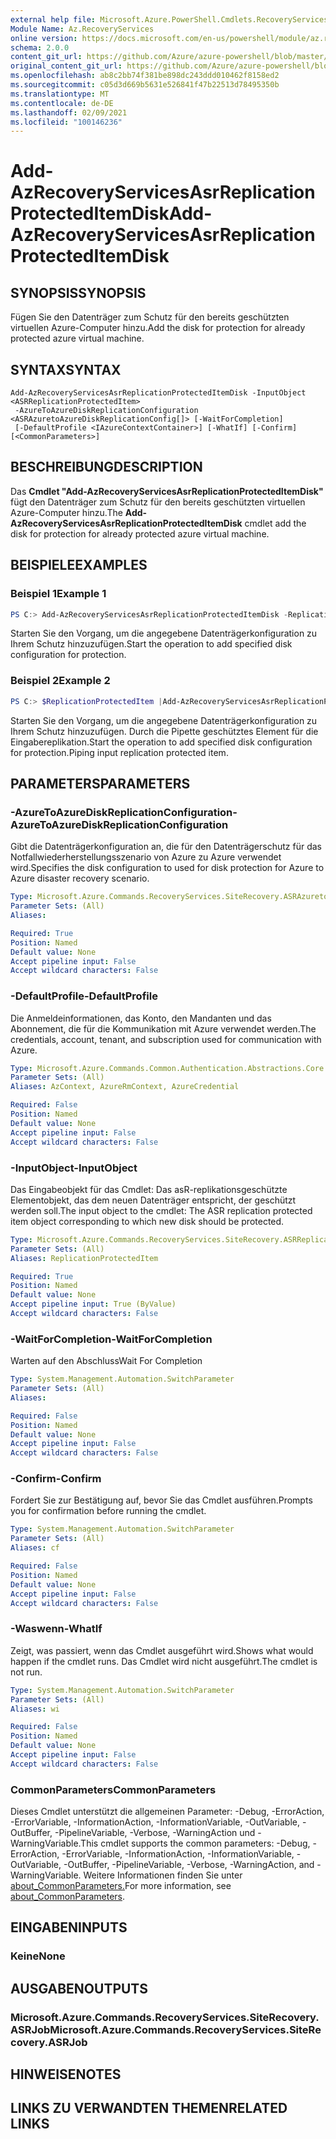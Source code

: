```yaml
---
external help file: Microsoft.Azure.PowerShell.Cmdlets.RecoveryServices.SiteRecovery.dll-Help.xml
Module Name: Az.RecoveryServices
online version: https://docs.microsoft.com/en-us/powershell/module/az.recoveryservices/add-azrecoveryservicesasrreplicationprotecteditemdisk
schema: 2.0.0
content_git_url: https://github.com/Azure/azure-powershell/blob/master/src/RecoveryServices/RecoveryServices/help/Add-AzRecoveryServicesAsrReplicationProtectedItemDisk.md
original_content_git_url: https://github.com/Azure/azure-powershell/blob/master/src/RecoveryServices/RecoveryServices/help/Add-AzRecoveryServicesAsrReplicationProtectedItemDisk.md
ms.openlocfilehash: ab8c2bb74f381be898dc243ddd010462f8158ed2
ms.sourcegitcommit: c05d3d669b5631e526841f47b22513d78495350b
ms.translationtype: MT
ms.contentlocale: de-DE
ms.lasthandoff: 02/09/2021
ms.locfileid: "100146236"
---
```

# <span data-ttu-id="6b1d1-101">Add-AzRecoveryServicesAsrReplicationProtectedItemDisk</span><span class="sxs-lookup"><span data-stu-id="6b1d1-101">Add-AzRecoveryServicesAsrReplicationProtectedItemDisk</span></span>

## <span data-ttu-id="6b1d1-102">SYNOPSIS</span><span class="sxs-lookup"><span data-stu-id="6b1d1-102">SYNOPSIS</span></span>
<span data-ttu-id="6b1d1-103">Fügen Sie den Datenträger zum Schutz für den bereits geschützten virtuellen Azure-Computer hinzu.</span><span class="sxs-lookup"><span data-stu-id="6b1d1-103">Add the disk for protection for already protected azure virtual machine.</span></span>

## <span data-ttu-id="6b1d1-104">SYNTAX</span><span class="sxs-lookup"><span data-stu-id="6b1d1-104">SYNTAX</span></span>

```
Add-AzRecoveryServicesAsrReplicationProtectedItemDisk -InputObject <ASRReplicationProtectedItem>
 -AzureToAzureDiskReplicationConfiguration <ASRAzuretoAzureDiskReplicationConfig[]> [-WaitForCompletion]
 [-DefaultProfile <IAzureContextContainer>] [-WhatIf] [-Confirm] [<CommonParameters>]
```

## <span data-ttu-id="6b1d1-105">BESCHREIBUNG</span><span class="sxs-lookup"><span data-stu-id="6b1d1-105">DESCRIPTION</span></span>
<span data-ttu-id="6b1d1-106">Das **Cmdlet "Add-AzRecoveryServicesAsrReplicationProtectedItemDisk"** fügt den Datenträger zum Schutz für den bereits geschützten virtuellen Azure-Computer hinzu.</span><span class="sxs-lookup"><span data-stu-id="6b1d1-106">The **Add-AzRecoveryServicesAsrReplicationProtectedItemDisk** cmdlet add the disk for protection for already protected azure virtual machine.</span></span>

## <span data-ttu-id="6b1d1-107">BEISPIELE</span><span class="sxs-lookup"><span data-stu-id="6b1d1-107">EXAMPLES</span></span>

### <span data-ttu-id="6b1d1-108">Beispiel 1</span><span class="sxs-lookup"><span data-stu-id="6b1d1-108">Example 1</span></span>
```powershell
PS C:> Add-AzRecoveryServicesAsrReplicationProtectedItemDisk -ReplicationProtectedItem $rpi -AzureToAzureDiskReplicationConfiguration $disk1,$disk2
```

<span data-ttu-id="6b1d1-109">Starten Sie den Vorgang, um die angegebene Datenträgerkonfiguration zu Ihrem Schutz hinzuzufügen.</span><span class="sxs-lookup"><span data-stu-id="6b1d1-109">Start the operation to add specified disk configuration for protection.</span></span>

### <span data-ttu-id="6b1d1-110">Beispiel 2</span><span class="sxs-lookup"><span data-stu-id="6b1d1-110">Example 2</span></span>
```powershell
PS C:> $ReplicationProtectedItem |Add-AzRecoveryServicesAsrReplicationProtectedItemDisk -AzureToAzureDiskReplicationConfiguration $disk1,$disk2
```

<span data-ttu-id="6b1d1-111">Starten Sie den Vorgang, um die angegebene Datenträgerkonfiguration zu Ihrem Schutz hinzuzufügen. Durch die Pipette geschütztes Element für die Eingabereplikation.</span><span class="sxs-lookup"><span data-stu-id="6b1d1-111">Start the operation to add specified disk configuration for protection.Piping input replication protected item.</span></span>

## <span data-ttu-id="6b1d1-112">PARAMETERS</span><span class="sxs-lookup"><span data-stu-id="6b1d1-112">PARAMETERS</span></span>

### <span data-ttu-id="6b1d1-113">-AzureToAzureDiskReplicationConfiguration</span><span class="sxs-lookup"><span data-stu-id="6b1d1-113">-AzureToAzureDiskReplicationConfiguration</span></span>
<span data-ttu-id="6b1d1-114">Gibt die Datenträgerkonfiguration an, die für den Datenträgerschutz für das Notfallwiederherstellungsszenario von Azure zu Azure verwendet wird.</span><span class="sxs-lookup"><span data-stu-id="6b1d1-114">Specifies the disk configuration to used for disk protection for Azure to Azure disaster recovery scenario.</span></span>

```yaml
Type: Microsoft.Azure.Commands.RecoveryServices.SiteRecovery.ASRAzuretoAzureDiskReplicationConfig[]
Parameter Sets: (All)
Aliases:

Required: True
Position: Named
Default value: None
Accept pipeline input: False
Accept wildcard characters: False
```

### <span data-ttu-id="6b1d1-115">-DefaultProfile</span><span class="sxs-lookup"><span data-stu-id="6b1d1-115">-DefaultProfile</span></span>
<span data-ttu-id="6b1d1-116">Die Anmeldeinformationen, das Konto, den Mandanten und das Abonnement, die für die Kommunikation mit Azure verwendet werden.</span><span class="sxs-lookup"><span data-stu-id="6b1d1-116">The credentials, account, tenant, and subscription used for communication with Azure.</span></span>

```yaml
Type: Microsoft.Azure.Commands.Common.Authentication.Abstractions.Core.IAzureContextContainer
Parameter Sets: (All)
Aliases: AzContext, AzureRmContext, AzureCredential

Required: False
Position: Named
Default value: None
Accept pipeline input: False
Accept wildcard characters: False
```

### <span data-ttu-id="6b1d1-117">-InputObject</span><span class="sxs-lookup"><span data-stu-id="6b1d1-117">-InputObject</span></span>
<span data-ttu-id="6b1d1-118">Das Eingabeobjekt für das Cmdlet: Das asR-replikationsgeschützte Elementobjekt, das dem neuen Datenträger entspricht, der geschützt werden soll.</span><span class="sxs-lookup"><span data-stu-id="6b1d1-118">The input object to the cmdlet: The ASR replication protected item object corresponding to which new disk should be protected.</span></span>

```yaml
Type: Microsoft.Azure.Commands.RecoveryServices.SiteRecovery.ASRReplicationProtectedItem
Parameter Sets: (All)
Aliases: ReplicationProtectedItem

Required: True
Position: Named
Default value: None
Accept pipeline input: True (ByValue)
Accept wildcard characters: False
```

### <span data-ttu-id="6b1d1-119">-WaitForCompletion</span><span class="sxs-lookup"><span data-stu-id="6b1d1-119">-WaitForCompletion</span></span>
<span data-ttu-id="6b1d1-120">Warten auf den Abschluss</span><span class="sxs-lookup"><span data-stu-id="6b1d1-120">Wait For Completion</span></span>

```yaml
Type: System.Management.Automation.SwitchParameter
Parameter Sets: (All)
Aliases:

Required: False
Position: Named
Default value: None
Accept pipeline input: False
Accept wildcard characters: False
```

### <span data-ttu-id="6b1d1-121">-Confirm</span><span class="sxs-lookup"><span data-stu-id="6b1d1-121">-Confirm</span></span>
<span data-ttu-id="6b1d1-122">Fordert Sie zur Bestätigung auf, bevor Sie das Cmdlet ausführen.</span><span class="sxs-lookup"><span data-stu-id="6b1d1-122">Prompts you for confirmation before running the cmdlet.</span></span>

```yaml
Type: System.Management.Automation.SwitchParameter
Parameter Sets: (All)
Aliases: cf

Required: False
Position: Named
Default value: None
Accept pipeline input: False
Accept wildcard characters: False
```

### <span data-ttu-id="6b1d1-123">-Waswenn</span><span class="sxs-lookup"><span data-stu-id="6b1d1-123">-WhatIf</span></span>
<span data-ttu-id="6b1d1-124">Zeigt, was passiert, wenn das Cmdlet ausgeführt wird.</span><span class="sxs-lookup"><span data-stu-id="6b1d1-124">Shows what would happen if the cmdlet runs.</span></span>
<span data-ttu-id="6b1d1-125">Das Cmdlet wird nicht ausgeführt.</span><span class="sxs-lookup"><span data-stu-id="6b1d1-125">The cmdlet is not run.</span></span>

```yaml
Type: System.Management.Automation.SwitchParameter
Parameter Sets: (All)
Aliases: wi

Required: False
Position: Named
Default value: None
Accept pipeline input: False
Accept wildcard characters: False
```

### <span data-ttu-id="6b1d1-126">CommonParameters</span><span class="sxs-lookup"><span data-stu-id="6b1d1-126">CommonParameters</span></span>
<span data-ttu-id="6b1d1-127">Dieses Cmdlet unterstützt die allgemeinen Parameter: -Debug, -ErrorAction, -ErrorVariable, -InformationAction, -InformationVariable, -OutVariable, -OutBuffer, -PipelineVariable, -Verbose, -WarningAction und -WarningVariable.</span><span class="sxs-lookup"><span data-stu-id="6b1d1-127">This cmdlet supports the common parameters: -Debug, -ErrorAction, -ErrorVariable, -InformationAction, -InformationVariable, -OutVariable, -OutBuffer, -PipelineVariable, -Verbose, -WarningAction, and -WarningVariable.</span></span> <span data-ttu-id="6b1d1-128">Weitere Informationen finden Sie unter [about_CommonParameters.](http://go.microsoft.com/fwlink/?LinkID=113216)</span><span class="sxs-lookup"><span data-stu-id="6b1d1-128">For more information, see [about_CommonParameters](http://go.microsoft.com/fwlink/?LinkID=113216).</span></span>

## <span data-ttu-id="6b1d1-129">EINGABEN</span><span class="sxs-lookup"><span data-stu-id="6b1d1-129">INPUTS</span></span>

### <span data-ttu-id="6b1d1-130">Keine</span><span class="sxs-lookup"><span data-stu-id="6b1d1-130">None</span></span>

## <span data-ttu-id="6b1d1-131">AUSGABEN</span><span class="sxs-lookup"><span data-stu-id="6b1d1-131">OUTPUTS</span></span>

### <span data-ttu-id="6b1d1-132">Microsoft.Azure.Commands.RecoveryServices.SiteRecovery.ASRJob</span><span class="sxs-lookup"><span data-stu-id="6b1d1-132">Microsoft.Azure.Commands.RecoveryServices.SiteRecovery.ASRJob</span></span>

## <span data-ttu-id="6b1d1-133">HINWEISE</span><span class="sxs-lookup"><span data-stu-id="6b1d1-133">NOTES</span></span>

## <span data-ttu-id="6b1d1-134">LINKS ZU VERWANDTEN THEMEN</span><span class="sxs-lookup"><span data-stu-id="6b1d1-134">RELATED LINKS</span></span>
